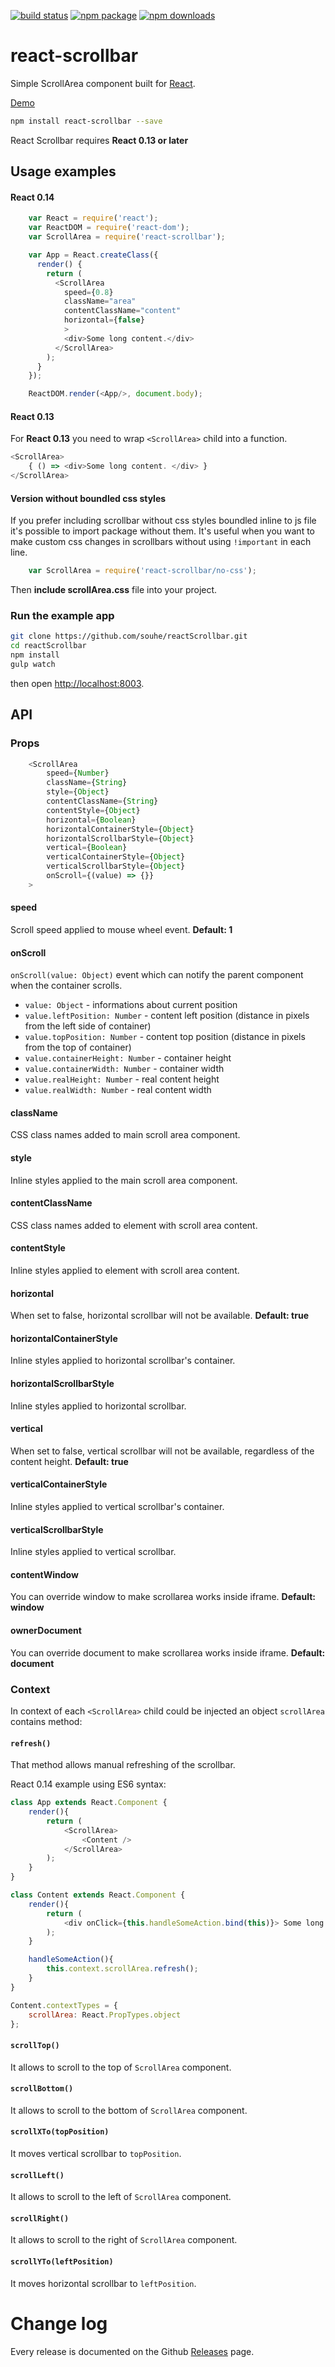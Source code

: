 [![build status](https://img.shields.io/travis/souhe/reactScrollbar/master.svg?style=flat-square)](https://travis-ci.org/souhe/reactScrollbar)
[![npm package](https://img.shields.io/npm/v/react-scrollbar.svg?style=flat-square)](https://www.npmjs.org/package/react-scrollbar)
[![npm downloads](https://img.shields.io/npm/dm/react-scrollbar.svg?style=flat-square)](https://www.npmjs.org/package/react-scrollbar)
# react-scrollbar

Simple ScrollArea component built for [React](http://facebook.github.io/react/).

[Demo](http://souhe.github.io/reactScrollbar)

```bash
npm install react-scrollbar --save
```

React Scrollbar requires **React 0.13 or later**

## Usage examples

#### React 0.14
```js
    var React = require('react');
    var ReactDOM = require('react-dom');
    var ScrollArea = require('react-scrollbar');

    var App = React.createClass({
      render() {
        return (
          <ScrollArea
            speed={0.8}
            className="area"
            contentClassName="content"
            horizontal={false}
            >
            <div>Some long content.</div>
          </ScrollArea>
        );
      }
    });

    ReactDOM.render(<App/>, document.body);
```

#### React 0.13
For **React 0.13** you need to wrap `<ScrollArea>` child into a function.
```js
<ScrollArea>
    { () => <div>Some long content. </div> }
</ScrollArea>
```

#### Version without boundled css styles
If you prefer including scrollbar without css styles boundled inline to js file it's possible to import package without them. It's useful when you want to make custom css changes in scrollbars without using `!important` in each line. 

```js
    var ScrollArea = require('react-scrollbar/no-css');
```
Then **include scrollArea.css** file into your project.


### Run the example app

```bash
git clone https://github.com/souhe/reactScrollbar.git
cd reactScrollbar
npm install
gulp watch
```

then open [http://localhost:8003](http://localhost:80003).

## API

### Props

```js
    <ScrollArea
        speed={Number}
        className={String}
        style={Object}
        contentClassName={String}
        contentStyle={Object}
        horizontal={Boolean}
        horizontalContainerStyle={Object}
        horizontalScrollbarStyle={Object}
        vertical={Boolean}
        verticalContainerStyle={Object}
        verticalScrollbarStyle={Object}
        onScroll={(value) => {}}
    >
```

#### speed
Scroll speed applied to mouse wheel event.
**Default: 1**

#### onScroll
`onScroll(value: Object)` event which can notify the parent component when the container scrolls.
- `value: Object` - informations about current position
 - `value.leftPosition: Number` - content left position (distance in pixels from the left side of container)
 - `value.topPosition: Number` - content top position (distance in pixels from the top of container)
 - `value.containerHeight: Number` - container height
 - `value.containerWidth: Number` - container width
 - `value.realHeight: Number` - real content height
 - `value.realWidth: Number` - real content width

#### className
CSS class names added to main scroll area component.

#### style
Inline styles applied to the main scroll area component.

#### contentClassName
CSS class names added to element with scroll area content.

#### contentStyle
Inline styles applied to element with scroll area content.

#### horizontal
When set to false, horizontal scrollbar will not be available.
**Default: true**

#### horizontalContainerStyle
Inline styles applied to horizontal scrollbar's container.

#### horizontalScrollbarStyle
Inline styles applied to horizontal scrollbar.

#### vertical
When set to false, vertical scrollbar will not be available, regardless of the content height.
**Default: true**

#### verticalContainerStyle
Inline styles applied to vertical scrollbar's container.

#### verticalScrollbarStyle
Inline styles applied to vertical scrollbar.

#### contentWindow
You can override window to make scrollarea works inside iframe.
**Default: window**

#### ownerDocument
You can override document to make scrollarea works inside iframe.
**Default: document**

### Context
In context of each `<ScrollArea>` child could be injected an object `scrollArea` contains method:

#### `refresh()`
That method allows manual refreshing of the scrollbar.

React 0.14 example using ES6 syntax:
```js
class App extends React.Component {
    render(){
        return (
            <ScrollArea>
                <Content />
            </ScrollArea>
        );
    }
}

class Content extends React.Component {
    render(){
        return (
            <div onClick={this.handleSomeAction.bind(this)}> Some long content </div>
        );
    }

    handleSomeAction(){
        this.context.scrollArea.refresh();
    }
}

Content.contextTypes = {
    scrollArea: React.PropTypes.object
};
```

#### `scrollTop()`
It allows to scroll to the top of `ScrollArea` component.

#### `scrollBottom()`
It allows to scroll to the bottom of `ScrollArea` component.

#### `scrollXTo(topPosition)`
It moves vertical scrollbar to `topPosition`. 

#### `scrollLeft()`
It allows to scroll to the left of `ScrollArea` component.

#### `scrollRight()`
It allows to scroll to the right of `ScrollArea` component.

#### `scrollYTo(leftPosition)`
It moves horizontal scrollbar to `leftPosition`. 

# Change log
Every release is documented on the Github [Releases](https://github.com/souhe/reactScrollbar/releases) page. 
